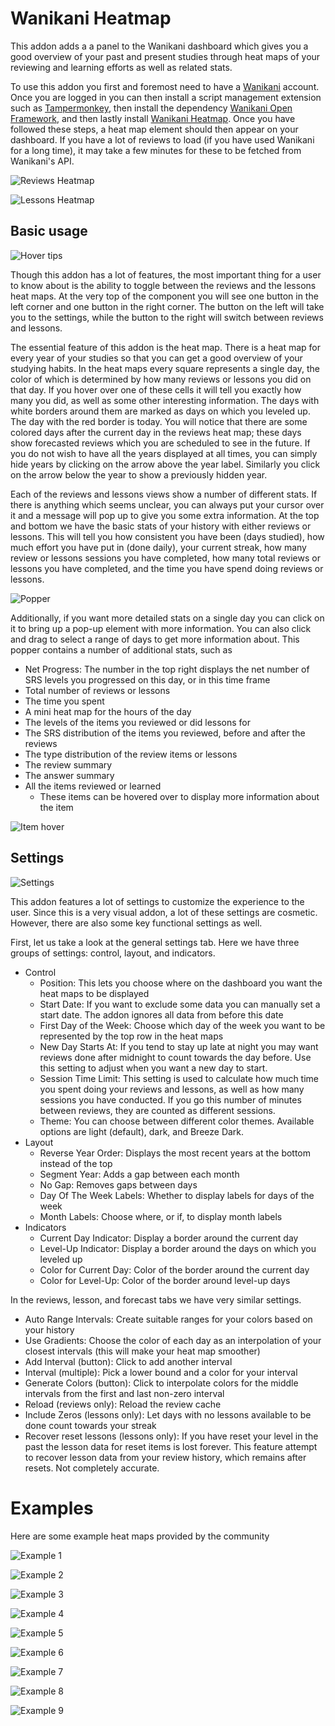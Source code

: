 # Wanikani Heatmap

This addon adds a a panel to the Wanikani dashboard which gives you a good overview of your
past and present studies through heat maps of your reviewing and learning efforts as well as related stats.

To use this addon you first and foremost need to have a [Wanikani](wanikani.com) account. Once you are logged in you can
then install a script management extension such as [Tampermonkey](https://www.tampermonkey.net/), then
install the dependency [Wanikani Open Framework](https://community.wanikani.com/t/installing-wanikani-open-framework/28549),
and then lastly install [Wanikani Heatmap](https://greasyfork.org/en/scripts/377336-wanikani-heatmap). Once you have
followed these steps, a heat map element should then appear on your dashboard. If you have a lot of reviews to load
(if you have used Wanikani for a long time), it may take a few minutes for these to be fetched from Wanikani's API.

![Reviews Heatmap](images/reviews.png)

![Lessons Heatmap](images/lessons.png)


## Basic usage

![Hover tips](images/hover_tips.png)

Though this addon has a lot of features, the most important thing for a user to know about is the ability to toggle
between the reviews and the lessons heat maps. At the very top of the component you will see one button in the left
corner and one button in the right corner. The button on the left will take you to the settings, while the button to
the right will switch between reviews and lessons. 

The essential feature of this addon is the heat map. There is a heat map for every year of your studies so that you can
get a good overview of your studying habits. In the heat maps every square represents a single day, the color of which 
is determined by how many reviews or lessons you did on that day. If you hover over one of these cells it will tell you
exactly how many you did, as well as some other interesting information. The days with white borders around them are 
marked as days on which you leveled up. The day with the red border is today. You will notice that there are some
colored days after the current day in the reviews heat map; these days show forecasted reviews which you are scheduled 
to see in the future. If you do not wish to have all the years displayed at all times, you can
simply hide years by clicking on the arrow above the year label. Similarly you click on the arrow below the year to 
show a previously hidden year. 

Each of the reviews and lessons views show a number of different stats. If there is anything which seems unclear, you
can always put your cursor over it and a message will pop up to give you some extra information. At the top and bottom we have the 
basic stats of your history with either reviews or lessons. This will tell you how consistent you have been (days studied),
how much effort you have put in (done daily), your current streak, how many review or lessons sessions you have completed,
how many total reviews or lessons you have completed, and the time you have spend doing reviews or lessons. 

![Popper](imgages/popper.png)

Additionally, if you want more detailed stats on a single day you can click on it to bring up a pop-up element with more information.
You can also click and drag to select a range of days to get more information about. This popper contains a number of 
additional stats, such as

- Net Progress: The number in the top right displays the net number of SRS levels you progressed on this day, or in this time frame
- Total number of reviews or lessons
- The time you spent
- A mini heat map for the hours of the day
- The levels of the items you reviewed or did lessons for
- The SRS distribution of the items you reviewed, before and after the reviews 
- The type distribution of the review items or lessons
- The review summary
- The answer summary
- All the items reviewed or learned
    - These items can be hovered over to display more information about the item

![Item hover](images/popper2.png)

## Settings

![Settings](images/settings.png)

This addon features a lot of settings to customize the experience to the user. Since this is a very visual addon, a lot
of these settings are cosmetic. However, there are also some key functional settings as well. 

First, let us take a look at the general settings tab. Here we have three groups of settings: control, layout, and indicators.

- Control
    - Position: This lets you choose where on the dashboard you want the heat maps to be displayed
    - Start Date: If you want to exclude some data you can manually set a start date. The addon ignores all data from before this date
    - First Day of the Week: Choose which day of the week you want to be represented by the top row in the heat maps
    - New Day Starts At: If you tend to stay up late at night you may want reviews done after midnight to count towards the day before. Use
    this setting to adjust when you want a new day to start.
    - Session Time Limit: This setting is used to calculate how much time you spent doing your reviews and lessons, as well
    as how many sessions you have conducted. If you go this number of minutes between reviews, they are counted as different sessions.
    - Theme: You can choose between different color themes. Available options are light (default), dark, and Breeze Dark.
- Layout
    - Reverse Year Order: Displays the most recent years at the bottom instead of the top
    - Segment Year: Adds a gap between each month
    - No Gap: Removes gaps between days
    - Day Of The Week Labels: Whether to display labels for days of the week
    - Month Labels: Choose where, or if, to display month labels
- Indicators
    - Current Day Indicator: Display a border around the current day
    - Level-Up Indicator: Display a border around the days on which you leveled up
    - Color for Current Day: Color of the border around the current day
    - Color for Level-Up: Color of the border around level-up days

In the reviews, lesson, and forecast tabs we have very similar settings.

- Auto Range Intervals: Create suitable ranges for your colors based on your history
- Use Gradients: Choose the color of each day as an interpolation of your closest intervals (this will make your heat map smoother)
- Add Interval (button): Click to add another interval
- Interval (multiple): Pick a lower bound and a color for your interval
- Generate Colors (button): Click to interpolate colors for the middle intervals from the first and last non-zero interval
- Reload (reviews only): Reload the review cache
- Include Zeros (lessons only): Let days with no lessons available to be done count towards your streak
- Recover reset lessons (lessons only): If you have reset your level in the past the lesson data for reset items is lost forever.
This feature attempt to recover lesson data from your review history, which remains after resets. Not completely accurate.


# Examples

Here are some example heat maps provided by the community

![Example 1](images/example1.png)

![Example 2](images/example2.png)

![Example 3](images/example3.png)

![Example 4](images/example4.png)

![Example 5](images/example5.png)

![Example 6](images/example6.png)

![Example 7](images/example7.png)

![Example 8](images/example8.png)

![Example 9](images/example9.png)

